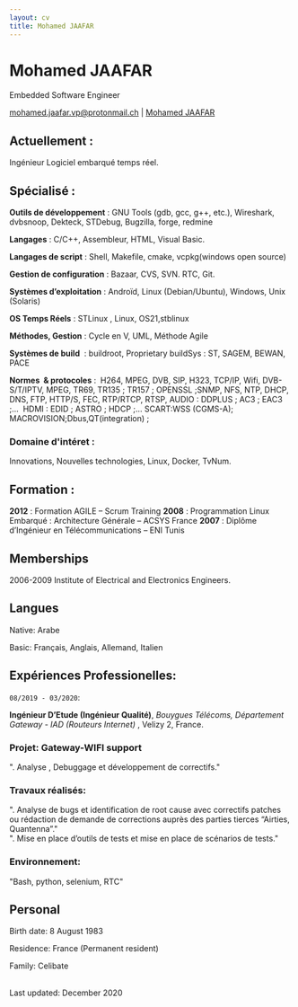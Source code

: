 ```yaml
---
layout: cv
title: Mohamed JAAFAR 
---
```

# Mohamed JAAFAR
Embedded Software Engineer

<div id="webaddress">
<a href="mohamed.jaafar.vp@protonmail.ch">mohamed.jaafar.vp@protonmail.ch</a>
| <a href="https://www.linkedin.com/in/jaafarmohamed/">Mohamed JAAFAR</a>
</div>

## Actuellement :

Ingénieur Logiciel embarqué temps réel.

## Spécialisé : 

__Outils de développement__	 :	GNU Tools (gdb, gcc, g++, etc.), Wireshark, dvbsnoop, Dekteck, STDebug, Bugzilla, forge, redmine

__Langages__	               :	C/C++, Assembleur, HTML, Visual Basic.

__Langages de script__	     :	Shell, Makefile, cmake, vcpkg(windows open source)

__Gestion de configuration__ :	Bazaar, CVS, SVN. RTC, Git.

__Systèmes d’exploitation__	 :	Androïd, Linux (Debian/Ubuntu), Windows, Unix (Solaris)

__OS Temps Réels__	         :	STLinux , Linux, OS21,stblinux

__Méthodes, Gestion__ 	     :	Cycle en V, UML, Méthode Agile

__Systèmes de build__ 	     :	buildroot, Proprietary buildSys : ST, SAGEM, BEWAN, PACE

__Normes  & protocoles__	   :  H264, MPEG, DVB, SIP, H323, TCP/IP, Wifi, DVB-S/T/IPTV, MPEG, TR69, TR135 ; TR157 ; OPENSSL ;SNMP, NFS, NTP, DHCP, DNS, FTP, HTTP/S, FEC, RTP/RTCP, RTSP, AUDIO : DDPLUS ; AC3 ; EAC3 ;...  HDMI : EDID ; ASTRO ; HDCP ;... SCART:WSS (CGMS-A); MACROVISION;Dbus,QT(integration) ;

### Domaine d'intéret :

Innovations, Nouvelles technologies, Linux, Docker, TvNum.

## Formation :

__2012__ :	Formation AGILE – Scrum Training
__2008__ :	Programmation Linux Embarqué : Architecture Générale – ACSYS France
__2007__ :	Diplôme d’Ingénieur en Télécommunications – ENI Tunis

## Memberships

 2006-2009
Institute of Electrical and Electronics Engineers.

## Langues

Native: Arabe

Basic: Français, Anglais, Allemand, Italien

## Expériences Professionelles:

`08/2019 - 03/2020`:

**Ingénieur D’Etude (Ingénieur Qualité)**, *Bouygues Télécoms, Département Gateway - IAD (Routeurs Internet)* , Velizy 2, France. <br/>
### Projet: Gateway-WIFI support
".  Analyse , Debuggage et développement de correctifs."<br/>
### Travaux réalisés:
". Analyse de bugs et identification de root cause avec correctifs patches ou rédaction de demande de corrections auprès des parties tierces “Airties, Quantenna”."<br/>
". Mise en place d’outils de tests et mise en place de scénarios de tests."

### Environnement:
"Bash, python, selenium, RTC"

## Personal

Birth date: 8 August 1983

Residence: France (Permanent resident)

Family: Celibate

<br/>Last updated: December 2020<br/><br/>


